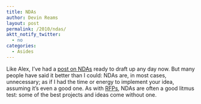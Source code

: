 ```yaml
---
title: NDAs
author: Devin Reams
layout: post
permalink: /2010/ndas/
aktt_notify_twitter:
  - no
categories:
  - Asides
---
```

Like Alex, I&#8217;ve had a [post on NDAs][1] ready to draft up any day now. But many people have said it better than I could: NDAs are, in most cases, unnecessary; as if I had the time or energy to implement your idea, assuming it&#8217;s even a good one. As with [RFPs][2], NDAs are often a good litmus test: some of the best projects and ideas come without one.

 [1]: http://alexking.org/blog/2010/03/01/ndas
 [2]: https://devin.rea.ms/how-to-create-a-web-design-proposal/